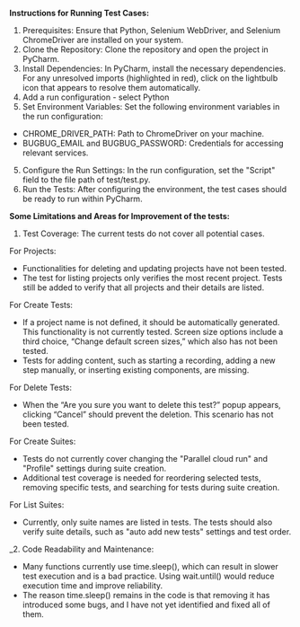 **Instructions for Running Test Cases:**
1. Prerequisites: Ensure that Python, Selenium WebDriver, and Selenium ChromeDriver are installed on your system.
2. Clone the Repository: Clone the repository and open the project in PyCharm.
3. Install Dependencies: In PyCharm, install the necessary dependencies. For any unresolved imports (highlighted in red), click on the lightbulb icon that appears to resolve them automatically.
4. Add a run configuration - select Python 
5. Set Environment Variables: Set the following environment variables in the run configuration:
- CHROME_DRIVER_PATH: Path to ChromeDriver on your machine. 
- BUGBUG_EMAIL and BUGBUG_PASSWORD: Credentials for accessing relevant services.
5. Configure the Run Settings: In the run configuration, set the "Script" field to the file path of test/test.py. 
6. Run the Tests: After configuring the environment, the test cases should be ready to run within PyCharm.



**Some Limitations and Areas for Improvement of the tests:**
1. Test Coverage: The current tests do not cover all potential cases.

For Projects:

- Functionalities for deleting and updating projects have not been tested.
- The test for listing projects only verifies the most recent project. Tests still be added to verify that all projects and their details are listed.

For Create Tests:

- If a project name is not defined, it should be automatically generated. This functionality is not currently tested.
Screen size options include a third choice, “Change default screen sizes,” which also has not been tested.
- Tests for adding content, such as starting a recording, adding a new step manually, or inserting existing components, are missing.

For Delete Tests:
- When the “Are you sure you want to delete this test?” popup appears, clicking “Cancel” should prevent the deletion. This scenario has not been tested.

For Create Suites:
- Tests do not currently cover changing the "Parallel cloud run" and "Profile" settings during suite creation.
- Additional test coverage is needed for reordering selected tests, removing specific tests, and searching for tests during suite creation.

For List Suites:
- Currently, only suite names are listed in tests. The tests should also verify suite details, such as "auto add new tests" settings and test order.

_2. Code Readability and Maintenance:
- Many functions currently use time.sleep(), which can result in slower test execution and is a bad practice. Using wait.until() would reduce execution time and improve reliability.
- The reason time.sleep() remains in the code is that removing it has introduced some bugs, and I have not yet identified and fixed all of them.
